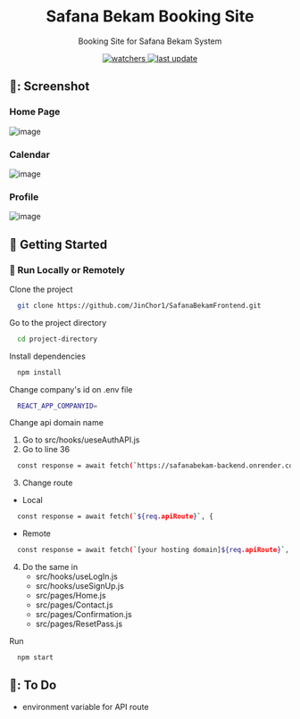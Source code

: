 <div align="center">
  <h1>Safana Bekam Booking Site</h1>
  <p>
    Booking Site for Safana Bekam System
  </p>

<p>
  <a href="">
    <img src="https://img.shields.io/github/last-commit/JinChor1/SafanaBekamFrontend" alt="watchers" />
  </a>
  <a href="">
    <img src="https://img.shields.io/github/watchers/JinChor1/SafanaBekamFrontend" alt="last update" />
  </a>
</p>

</div>

<!-- Screenshot -->
## 📸: Screenshot


<!-- HomePage -->
### Home Page
![image](https://github.com/JinChor1/SafanaBekamFrontend/assets/136385395/6ff13a50-af1b-4a98-bf5d-81254df0d72a)

### Calendar
![image](https://github.com/JinChor1/SafanaBekamFrontend/assets/136385395/1bf2271d-4adc-431b-818a-eb7d308e826b)

### Profile
![image](https://github.com/JinChor1/SafanaBekamFrontend/assets/136385395/5194c48e-12d5-4213-9578-10ef7eeb9ebb)


<!-- Getting Started -->
## 	:toolbox: Getting Started

<!-- Run Locally -->
### :running: Run Locally or Remotely

Clone the project

```bash
  git clone https://github.com/JinChor1/SafanaBekamFrontend.git
```

Go to the project directory

```bash
  cd project-directory
```

Install dependencies

```bash
  npm install
```

Change company's id on .env file 

```bash
  REACT_APP_COMPANYID=
```

Change api domain name

1. Go to src/hooks/ueseAuthAPI.js
2. Go to line 36
```bash
  const response = await fetch(`https://safanabekam-backend.onrender.com${req.apiRoute}`, {
```
3. Change route
  - Local
  ```bash
    const response = await fetch(`${req.apiRoute}`, {
  ```
  - Remote
  ```bash
    const response = await fetch(`[your hosting domain]${req.apiRoute}`, {
  ```

4. Do the same in
   - src/hooks/useLogIn.js
   - src/hooks/useSignUp.js
   - src/pages/Home.js
   - src/pages/Contact.js
   - src/pages/Confirmation.js
   - src/pages/ResetPass.js

Run 
```bash
  npm start
```

<!-- To Do -->
## 	🔨: To Do

- environment variable for API route
